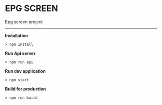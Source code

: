 # EPG SCREEN

Epg screen project

---

**Installation**
```
> npm install
```

**Run Api server**
```
> npm run api
```

**Run dev application**
```
> npm start
```

**Build for production**
```
> npm run build
```

